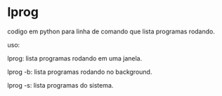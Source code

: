 # lprog
codigo em python para linha de comando que lista programas rodando.

uso:

lprog: lista programas rodando em uma janela.

lprog -b: lista programas rodando no background.

lprog -s: lista programas do sistema.
